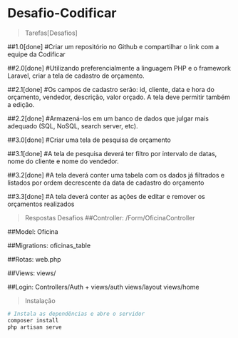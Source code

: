 # Desafio-Codificar

> Tarefas[Desafios]

##1.0[done]
#Criar um repositório no Github e compartilhar o link com a equipe da Codificar

##2.0[done]
#Utilizando preferencialmente a linguagem PHP e o framework Laravel, criar a tela de cadastro de orçamento.

##2.1[done]
#Os campos de cadastro serão: id, cliente, data e hora do orçamento, vendedor, descrição, valor orçado. A tela deve permitir também a edição.

##2.2[done]
#Armazená-los em um banco de dados que julgar mais adequado (SQL, NoSQL, search server, etc).

##3.0[done]
#Criar uma tela de pesquisa de orçamento

##3.1[done]
#A tela de pesquisa deverá ter filtro por intervalo de datas, nome do cliente e nome do vendedor. 

##3.2[done]
#A tela deverá conter uma tabela com os dados já filtrados e listados por ordem decrescente da data de cadastro do orçamento

##3.3[done]
#A tela deverá conter as ações de editar e remover os orçamentos realizados

> Respostas Desafios
##Controller: /Form/OficinaController

##Model: Oficina

##Migrations: oficinas_table

##Rotas: web.php

##Views: views/

##Login: Controllers/Auth + views/auth views/layout views/home

> Instalação

``` bash
# Instala as dependências e abre o servidor
composer install
php artisan serve
